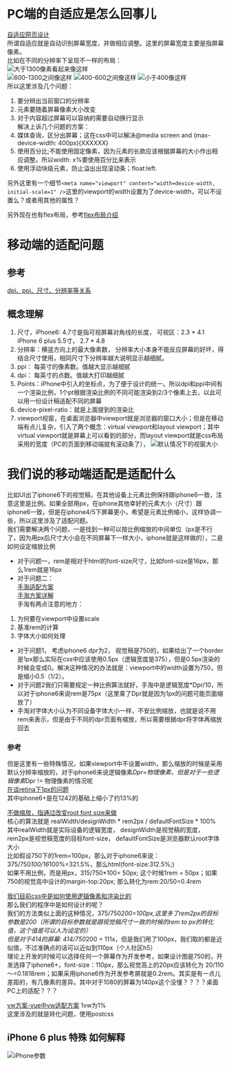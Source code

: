 # PC端的自适应是怎么回事儿  
[自适应网页设计](http://www.ruanyifeng.com/blog/2012/05/responsive_web_design.html)  
所谓自适应就是自动识别屏幕宽度，并做相应调整。这里的屏幕宽度主要是指屏幕像素。  
比如在不同的分辨率下呈现不一样的布局：  
![大于1300像素看起来像这样](https://github.com/Namicici/web-tech/blob/master/adaptive/images/>1300.jpg)  
![600-1300之间像这样](https://github.com/Namicici/web-tech/blob/master/adaptive/images/600-1300.jpg)
![400-600之间像这样](https://github.com/Namicici/web-tech/blob/master/adaptive/images/400-600.jpg)
![小于400像这样](https://github.com/Namicici/web-tech/blob/master/adaptive/images/<400.jpg)  
所以这里涉及几个问题：  
1. 要分辨出当前窗口的分辨率  
2. 元素要随着屏幕像素大小改变  
3. 对于内容超过屏幕可以容纳的需要自动换行显示  
解决上诉几个问题的方案：  
1. 媒体查询，区分出屏幕；这在css中可以解决@media screen and (max-device-width: 400px){XXXXXX}
2. 使用百分比;不能使用固定像素，因为元素的长款应该根据屏幕的大小作出相应调整。所以width: x%要使用百分比来表示  
3. 使用浮动块级元素，防止溢出出现滚动条；float:left.  

另外这里有一个细节``<meta name="viewport" content="width=device-width, initial-scale=1" />``这里的viewport的width设置为了device-width，可以不设置么？或者用其他的属性？  

另外现在也有flex布局，参考[flex布局介绍](https://github.com/PawelLin/css-layout)  

# 移动端的适配问题  

## 参考  
[dpi、ppi、尺寸、分辨率等关系](http://www.cnblogs.com/liuwenbohhh/p/4522852.html)  

## 概念理解  
1. 尺寸，iPhone6: 4.7寸是指可视屏幕对角线的长度， 可视区：2.3 * 4.1  iPhone 6 plus 5.5寸， 2.7 * 4.8  
2. 分辨率：横竖方向上的最大像素数， 分辨率大小本身不能反应屏幕的好坏，得结合尺寸使用，相同尺寸下分辨率越大说明显示越细腻。 
3. ppi： 每英寸的像素数。值越大显示越细腻  
4. dpi： 每英寸的点数。值越大打印越细腻  
5. Points：iPhone中引入的坐标点，为了便于设计的统一。所以dpi和ppi中间有一个渲染比例，1个pt根据渲染比例的不同可能渲染到2/3个像素上去，以此可以用一份设计稿适配不同的屏幕  
6. device-pixel-ratio：就是上面提到的渲染比  
7. viewport视窗，在桌面浏览器中viewport就是浏览器的窗口大小；但是在移动端有点儿复杂，引入了两个概念：virtual viewport和layout viewport；其中virtual viewport就是屏幕上可以看到的部分，而layout viewport就是css布局采用的宽度（PC的页面到移动端就有滚动条了）， ![默认情况下的视窗大小](https://github.com/Namicici/web-tech/blob/master/adaptive/images/viewport.png)  

# 我们说的移动端适配是适配什么  
比如UI出了iphone6下的视觉稿，在其他设备上元素比例保持跟iphone6一致，注意这里是比例。如果全部用px，在iphone其他幸好的元素大小（尺寸）跟iphone6一致，但是在iphone4/5下屏幕更小，希望是元素比例缩小，这样协调一些，所以这里涉及了适配问题。  
我们需要解决两个问题，一是找到一种可以按比例缩放的中间单位（px是不行了，因为用px后尺寸大小会在不同屏幕下一样大小，iphone就是这样做的），二是如何设定缩放比例  
* 对于问题一，rem是相对于html的font-size尺寸，比如font-size是16px，那么1rem就是16px
* 对于问题二：  
[手淘适配方案](https://github.com/amfe/article/issues/17)  
[手淘方案详解](http://div.io/topic/1092)  
手淘有两点注意的地方：  
1. 为何要在viewport中设置scale  
2. 基准rem的计算  
3. 字体大小如何处理  
* 对于问题1， 考虑iphone6 dpr为2， 视觉稿是750的，如果给出了一个border是1px那么实际在css中应该使用0.5px（逻辑宽度是375），但是0.5px渲染的时候会变成0。解决这种情况的办法就是：viewport中的width设置为750，但是缩小0.5（1/2）。  
* 对于问题2我们只需要规定一种比例算法就好，手淘中是逻辑宽度*Dpr/10，所以对于iphone6来说rem是75px（这里乘了Dpr就是因为1px的问题可能页面缩放了）  
*  手淘对字体大小认为不同设备字体大小一样，不安比例缩放，也就是说不用rem来表示，但是由于不同的dpr页面有缩放，所以需要根据dpr将字体再缩放回去  
### 参考
但是这里有一些特殊情况，如果viewport中不设置width，那么缩放的时候是采用默认分辨率缩放的，对于iphone6来说逻辑像素*Dpr=物理像素，但是对于一些逻辑像素*Dpr != 物理像素的情况呢  
[在谈retina下1px的问题](https://www.w3cplus.com/css/fix-1px-for-retina.html)  
其中iphone6+是在1242的基础上缩小了约13%的  

[不做缩放，指通过改变root font size来做](http://blog.csdn.net/weihaifeng163/article/details/66974490)  
核心的算法就是 realWidth/designWidth * rem2px / defaultFontSize * 100%  
其中realWidth就是实际设备的逻辑宽度， designWidth是视觉稿的宽度， rem2px是视觉稿宽度的目标font-size， defaultFontSize是浏览器默认root字体大小  
比如假设750下的1rem=100px，那么对于iphone6来说：375/750*100/16*100%=321.5%，那么html(font-size:312.5%;)  
如果不用比例，而是用px，315/750*100= 50px; 这个时候1rem = 50px；如果750的视觉高中设计的margin-top:20px; 那么转化为rem:20/50=0.4rem  

[我们目前css中是如何使用逻辑像素和渲染比的](https://github.com/Namicici/web-tech/blob/master/adaptive/images/css-media.jpg)  
那么我们的程序中是如何设计的呢？  
我们的方法类似上面的这种情况，375/750*200=100px,这里多了rem2px的目标参数是200（所谓的目标参数就是跟视觉稿尺寸一致的时候的rem to px的转化值，这个值是可以人为设定的）    
但是对于414的屏幕: 414/750*200 = 111x，但是我们用了100px，我们取的都是近似值，不过准确点的话可以近似到110px（个人社区h5）   
理论上开发的时候可以选择任何一个屏幕作为开发参考，如果设计图是750的，开发选择了iphone6+，font-size：110px，那么视觉高上的20px应该转化为 20/110～=0.1818rem；如果采用iphone6作为开发参考屏就是0.2rem。其实是有一点儿差距的，有几像素的差异。其中对于1080的屏幕为140px这个没懂？？？？桌面PC上的适配？？？  

[vw方案-vue中vw适配方案](https://www.w3cplus.com/mobile/vw-layout-in-vue.html)
1vw为1%  
这里涉及的就是转化问题，使用postcss  

## iPhone 6 plus 特殊 如何解释   
![iPhone参数](https://github.com/Namicici/web-tech/blob/master/adaptive/images/iphoneSum.jpg) 

